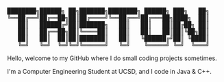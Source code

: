  <pre>                                                                                        
████████╗██████╗ ██╗███████╗████████╗ ██████╗ ███╗   ██╗    ██████╗  █████╗ ██████╗ ███████╗██████╗ ███████╗
╚══██╔══╝██╔══██╗██║██╔════╝╚══██╔══╝██╔═══██╗████╗  ██║    ██╔══██╗██╔══██╗██╔══██╗██╔════╝██╔══██╗██╔════╝
   ██║   ██████╔╝██║███████╗   ██║   ██║   ██║██╔██╗ ██║    ██████╔╝███████║██████╔╝█████╗  ██████╔╝███████╗
   ██║   ██╔══██╗██║╚════██║   ██║   ██║   ██║██║╚██╗██║    ██╔══██╗██╔══██║██╔══██╗██╔══╝  ██╔══██╗╚════██║
   ██║   ██║  ██║██║███████║   ██║   ╚██████╔╝██║ ╚████║    ██████╔╝██║  ██║██████╔╝███████╗██║  ██║███████║
   ╚═╝   ╚═╝  ╚═╝╚═╝╚══════╝   ╚═╝    ╚═════╝ ╚═╝  ╚═══╝    ╚═════╝ ╚═╝  ╚═╝╚═════╝ ╚══════╝╚═╝  ╚═╝╚══════╝
</pre>                                                                                       
                                                                                                                       
  
 
 Hello, welcome to my GitHub where I do small coding projects sometimes.
 
 I'm a Computer Engineering Student at UCSD, and I code in Java & C++.

